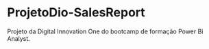 # ProjetoDio-SalesReport
Projeto da Digital Innovation One do bootcamp de formação Power Bi Analyst. 
